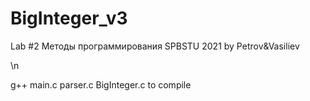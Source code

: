 # BigInteger_v3

Lab #2 Методы программирования
SPBSTU 2021
by Petrov&Vasiliev

\n

g++ main.c parser.c BigInteger.c to compile

